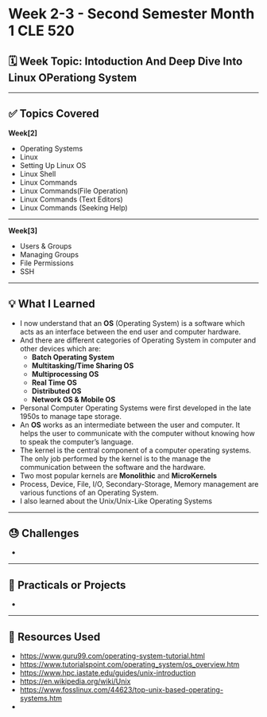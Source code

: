 # Week 2-3 - Second Semester Month 1 CLE 520

## 🗓️ Week Topic: Intoduction And Deep Dive Into Linux OPerationg System

---

## ✅ Topics Covered

  **Week[2]**

- Operating Systems
- Linux
- Setting Up Linux OS
- Linux Shell
- Linux Commands
- Linux Commands(File Operation)
- Linux Commands (Text Editors)
- Linux Commands (Seeking Help)

---

  **Week[3]**

- Users & Groups
- Managing Groups
- File Permissions
- SSH

---

## 💡 What I Learned
- I now understand that an **OS** (Operating System) is a software which acts as an interface between the end user and computer hardware. 
- And there are different categories of Operating System in computer and other devices which are: 
  - **Batch Operating System**
  - **Multitasking/Time Sharing OS**
  - **Multiprocessing OS**
  - **Real Time OS**
  - **Distributed OS**
  - **Network OS & Mobile OS**
- Personal Computer Operating Systems were first developed in the late 1950s to manage tape storage.
- An **OS** works as an intermediate between the user and computer. It helps the user to communicate with the computer without knowing how to speak the computer’s language.
- The kernel is the central component of a computer operating systems. The only job performed by the kernel is to the manage the communication between the software and the hardware.
- Two most popular kernels are **Monolithic** and **MicroKernels**
- Process, Device, File, I/O, Secondary-Storage, Memory management are various functions of an Operating System.
- I also learned about the Unix/Unix-Like Operating Systems
---

## 😓 Challenges
- 

---

## 🧪 Practicals or Projects
- 

---

## 🔗 Resources Used
- https://www.guru99.com/operating-system-tutorial.html
- https://www.tutorialspoint.com/operating_system/os_overview.htm
- https://www.hpc.iastate.edu/guides/unix-introduction
- https://en.wikipedia.org/wiki/Unix
- https://www.fosslinux.com/44623/top-unix-based-operating-systems.htm
- 
